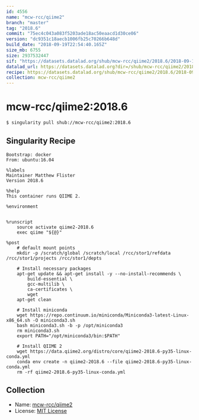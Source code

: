 ```yaml
---
id: 4556
name: "mcw-rcc/qiime2"
branch: "master"
tag: "2018.6"
commit: "75ec4c043a083f5203ade18ac50eaacd1d30ce06"
version: "dc9351c18aecb1006fb25c70266b648d"
build_date: "2018-09-19T22:54:40.165Z"
size_mb: 6755
size: 2937532447
sif: "https://datasets.datalad.org/shub/mcw-rcc/qiime2/2018.6/2018-09-19-75ec4c04-dc9351c1/dc9351c18aecb1006fb25c70266b648d.simg"
datalad_url: https://datasets.datalad.org?dir=/shub/mcw-rcc/qiime2/2018.6/2018-09-19-75ec4c04-dc9351c1/
recipe: https://datasets.datalad.org/shub/mcw-rcc/qiime2/2018.6/2018-09-19-75ec4c04-dc9351c1/Singularity
collection: mcw-rcc/qiime2
---
```


# mcw-rcc/qiime2:2018.6

```bash
$ singularity pull shub://mcw-rcc/qiime2:2018.6
```

## Singularity Recipe

```singularity
Bootstrap: docker
From: ubuntu:16.04

%labels
Maintainer Matthew Flister
Version 2018.6

%help
This container runs QIIME 2.

%environment
    

%runscript
    source activate qiime2-2018.6
    exec qiime "${@}"

%post
    # default mount points
    mkdir -p /scratch/global /scratch/local /rcc/stor1/refdata /rcc/stor1/projects /rcc/stor1/depts
    
    # Install necessary packages
    apt-get update && apt-get install -y --no-install-recommends \
        build-essential \
        gcc-multilib \
        ca-certificates \
        wget
    apt-get clean

    # Install miniconda
    wget https://repo.continuum.io/miniconda/Miniconda3-latest-Linux-x86_64.sh -O miniconda3.sh
    bash miniconda3.sh -b -p /opt/miniconda3
    rm miniconda3.sh
    export PATH="/opt/miniconda3/bin:$PATH"
    
    # Install QIIME 2
    wget https://data.qiime2.org/distro/core/qiime2-2018.6-py35-linux-conda.yml
    conda env create -n qiime2-2018.6 --file qiime2-2018.6-py35-linux-conda.yml
    rm -rf qiime2-2018.6-py35-linux-conda.yml
```

## Collection

 - Name: [mcw-rcc/qiime2](https://github.com/mcw-rcc/qiime2)
 - License: [MIT License](https://api.github.com/licenses/mit)

